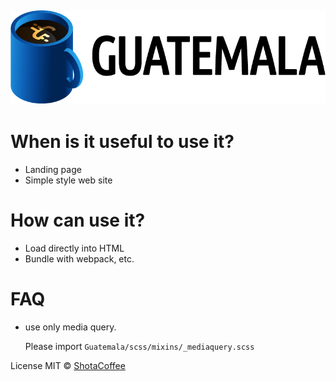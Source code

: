 ![Guatemala](./logo.png)
---

# When is it useful to use it?

- Landing page
- Simple style web site

# How can use it?

- Load directly into HTML
- Bundle with webpack, etc.

# FAQ

- use only media query.

  Please import `Guatemala/scss/mixins/_mediaquery.scss`

License
MIT © [ShotaCoffee](https://shota.coffee/)
